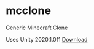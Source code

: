 # mcclone
Generic Minecraft Clone

Uses Unity 2020.1.0f1
[Download](https://unity3d.com/unity/whats-new/2020.1.0)